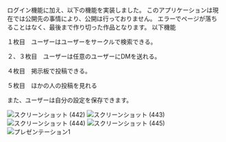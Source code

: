 ログイン機能に加え、以下の機能を実装しました。
このアプリケーションは現在では公開先の事情により、公開は行っておりません。
エラーでページが落ちることはなく、最後まで作り切った作品となります。
以下機能

１枚目　ユーザーはユーザーをサークルで検索できる。

２、３枚目　ユーザーは任意のユーザーにDMを送れる。

４枚目　掲示板で投稿できる。

５枚目　ほかの人の投稿を見れる

また、ユーザーは自分の設定を保存できます。

![スクリーンショット (442)](https://user-images.githubusercontent.com/105134694/226215547-dc78a9d6-027a-4ca8-b17e-99cf9cabf898.png)
![スクリーンショット (443)](https://user-images.githubusercontent.com/105134694/226215559-182c9d26-5282-4979-b009-bd4927bf5928.png)
![スクリーンショット (444)](https://user-images.githubusercontent.com/105134694/226215564-2fadf758-1ae3-4f64-b755-e60ca61db5ac.png)
![スクリーンショット (445)](https://user-images.githubusercontent.com/105134694/226215569-926f8d7c-1d2b-43d2-8fd2-030ad391db11.png)
![プレゼンテーション1](https://user-images.githubusercontent.com/105134694/226215703-b2684beb-4b58-40db-97a9-2498a9cb9456.png)
